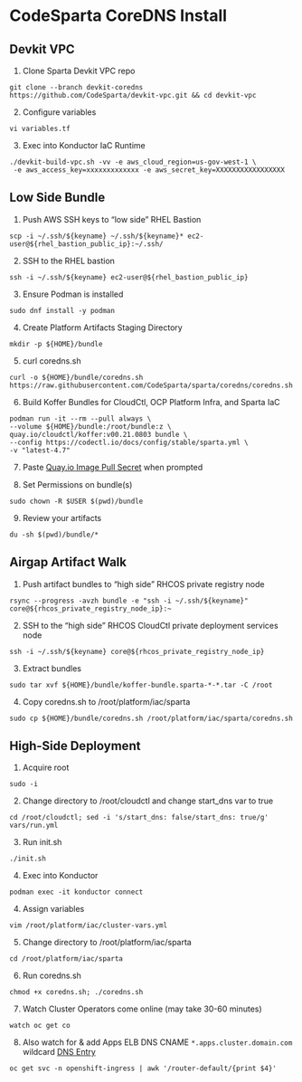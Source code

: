 #  CodeSparta CoreDNS Install

## Devkit VPC
1. Clone Sparta Devkit VPC repo
```
git clone --branch devkit-coredns https://github.com/CodeSparta/devkit-vpc.git && cd devkit-vpc
```
2. Configure variables
```
vi variables.tf
```
3. Exec into Konductor IaC Runtime
```
./devkit-build-vpc.sh -vv -e aws_cloud_region=us-gov-west-1 \
 -e aws_access_key=xxxxxxxxxxxxx -e aws_secret_key=XXXXXXXXXXXXXXXXX
 ```
## Low Side Bundle
1. Push AWS SSH keys to “low side” RHEL Bastion
```
scp -i ~/.ssh/${keyname} ~/.ssh/${keyname}* ec2-user@${rhel_bastion_public_ip}:~/.ssh/
```
2. SSH to the RHEL bastion
```
ssh -i ~/.ssh/${keyname} ec2-user@${rhel_bastion_public_ip}
```
3. Ensure Podman is installed
```
sudo dnf install -y podman
```
4. Create Platform Artifacts Staging Directory
```
mkdir -p ${HOME}/bundle
```
5. curl coredns.sh
```
curl -o ${HOME}/bundle/coredns.sh https://raw.githubusercontent.com/CodeSparta/sparta/coredns/coredns.sh
```
6. Build Koffer Bundles for CloudCtl, OCP Platform Infra, and Sparta IaC
```
podman run -it --rm --pull always \
--volume ${HOME}/bundle:/root/bundle:z \
quay.io/cloudctl/koffer:v00.21.0803 bundle \
--config https://codectl.io/docs/config/stable/sparta.yml \
-v "latest-4.7"
```
7. Paste [Quay.io Image Pull Secret](https://cloud.redhat.com/openshift/install/metal/user-provisioned) when prompted

8. Set Permissions on bundle(s)
```
sudo chown -R $USER $(pwd)/bundle
```
9. Review your artifacts
```
du -sh $(pwd)/bundle/*
```
## Airgap Artifact Walk
1. Push artifact bundles to “high side” RHCOS private registry node
```
rsync --progress -avzh bundle -e "ssh -i ~/.ssh/${keyname}" core@${rhcos_private_registry_node_ip}:~
```
2. SSH to the “high side” RHCOS CloudCtl private deployment services node
```
ssh -i ~/.ssh/${keyname} core@${rhcos_private_registry_node_ip}
```
3. Extract bundles
```
sudo tar xvf ${HOME}/bundle/koffer-bundle.sparta-*-*.tar -C /root
```
4. Copy coredns.sh to /root/platform/iac/sparta
```
sudo cp ${HOME}/bundle/coredns.sh /root/platform/iac/sparta/coredns.sh
```
## High-Side Deployment
1. Acquire root
```
sudo -i
```
2. Change directory to /root/cloudctl and change start_dns var to true
```
cd /root/cloudctl; sed -i 's/start_dns: false/start_dns: true/g' vars/run.yml
```
3. Run init.sh
```
./init.sh
```
4. Exec into Konductor
```
podman exec -it konductor connect
```
4. Assign variables
```
vim /root/platform/iac/cluster-vars.yml
```
5. Change directory to /root/platform/iac/sparta
```
cd /root/platform/iac/sparta
```
6. Run coredns.sh
```
chmod +x coredns.sh; ./coredns.sh
```
7. Watch Cluster Operators come online (may take 30-60 minutes)
```
watch oc get co
```
8. Also watch for & add Apps ELB DNS CNAME `*.apps.cluster.domain.com` wildcard [DNS Entry](https://console.amazonaws-us-gov.com/route53/home?#resource-record-sets)
```
oc get svc -n openshift-ingress | awk '/router-default/{print $4}'
```